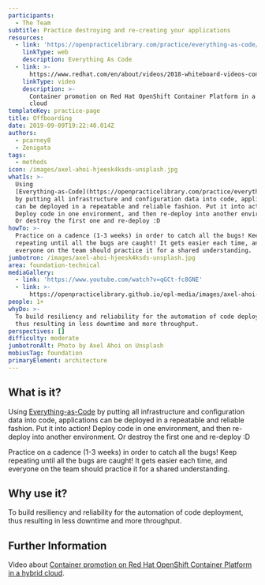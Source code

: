 ```yaml
---
participants:
  - The Team
subtitle: Practice destroying and re-creating your applications
resources:
  - link: 'https://openpracticelibrary.com/practice/everything-as-code/'
    linkType: web
    description: Everything As Code
  - link: >-
      https://www.redhat.com/en/about/videos/2018-whiteboard-videos-container-promotion-red-hat-openShift-oontainer-platform
    linkType: video
    description: >-
      Container promotion on Red Hat OpenShift Container Platform in a hybrid
      cloud
templateKey: practice-page
title: Offboarding
date: 2019-09-09T19:22:40.014Z
authors:
  - pcarney8
  - Zenigata
tags:
  - methods
icon: /images/axel-ahoi-hjeesk4ksds-unsplash.jpg
whatIs: >-
  Using
  [Everything-as-Code](https://openpracticelibrary.com/practice/everything-as-code/)
  by putting all infrastructure and configuration data into code, applications
  can be deployed in a repeatable and reliable fashion. Put it into action!
  Deploy code in one environment, and then re-deploy into another environment. 
  Or destroy the first one and re-deploy :D
howTo: >-
  Practice on a cadence (1-3 weeks) in order to catch all the bugs! Keep
  repeating until all the bugs are caught! It gets easier each time, and
  everyone on the team should practice it for a shared understanding.
jumbotron: /images/axel-ahoi-hjeesk4ksds-unsplash.jpg
area: foundation-technical
mediaGallery:
  - link: 'https://www.youtube.com/watch?v=qGCt-fc8GNE'
  - link: >-
      https://openpracticelibrary.github.io/opl-media/images/axel-ahoi-hjeesk4ksds-unsplash.jpg
people: 1+
whyDo: >-
  To build resiliency and reliability for the automation of code deployment,
  thus resulting in less downtime and more throughput.
perspectives: []
difficulty: moderate
jumbotronAlt: Photo by Axel Ahoi on Unsplash
mobiusTag: foundation
primaryElement: architecture
---
```

## What is it?

Using [Everything-as-Code](https://openpracticelibrary.com/practice/everything-as-code/) by putting all infrastructure and configuration data into code, applications can be deployed in a repeatable and reliable fashion. Put it into action! Deploy code in one environment, and then re-deploy into another environment.  Or destroy the first one and re-deploy :D

Practice on a cadence (1-3 weeks) in order to catch all the bugs! Keep repeating until all the bugs are caught! It gets easier each time, and everyone on the team should practice it for a shared understanding.

## Why use it?

To build resiliency and reliability for the automation of code deployment, thus resulting in less downtime and more throughput.

## Further Information

Video about [Container promotion on Red Hat OpenShift Container Platform in a hybrid cloud](https://www.redhat.com/en/about/videos/2018-whiteboard-videos-container-promotion-red-hat-openShift-oontainer-platform).
